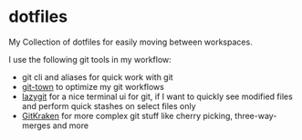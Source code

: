 # dotfiles
My Collection of dotfiles for easily moving between workspaces.

I use the following git tools in my workflow:

* git cli and aliases for quick work with git
* [git-town](https://www.git-town.com/) to optimize my git workflows
* [lazygit](https://github.com/jesseduffield/lazygit) for a nice terminal ui for git, if I want to quickly see modified files and perform quick stashes on select files only
* [GitKraken](https://www.gitkraken.com/) for more complex git stuff like cherry picking, three-way-merges and more
